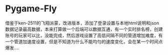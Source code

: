 # Pygame-Fly
借鉴于ken-2511的飞翔派蒙，改进版本，添加了登录设置与本地html说明和json数据记录最高数据，本来打算做一个后端可以数据互通，有一个实时排名榜，创建账号的玩家可以比，没能完成，然后游戏设置了高低间隔不同的管道增加难度，有一个管道加速度设置，但是不知道为什么不能均匀的速度变化，会在某一个时间点爆发....
